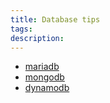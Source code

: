 ```yaml
---
title: Database tips
tags:
description:
---
```


- [mariadb](./mariadb/index.md)
- [mongodb](./mongodb/index.md)
- [dynamodb](./dynamodb/index.md)
